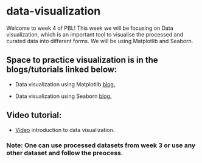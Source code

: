 # data-visualization

Welcome to week 4 of PBL!
This week we will be focusing on Data visualization, which is an important tool to visualise the processed and curated data into different forms.
We will be using Matplotlib and Seaborn.

## Space to practice visualization is in the blogs/tutorials linked below:

- Data visualization using Matplotlib [blog.](https://www.datacamp.com/community/tutorials/matplotlib-tutorial-python)

- Data visualization using Seaborn [blog.](https://www.datacamp.com/community/tutorials/seaborn-python-tutorial)

## Video tutorial:

- [Video](https://youtu.be/a9UrKTVEeZA) introduction to data visualization.

### Note: One can use processed datasets from week 3 or use any other dataset and follow the preocess.
